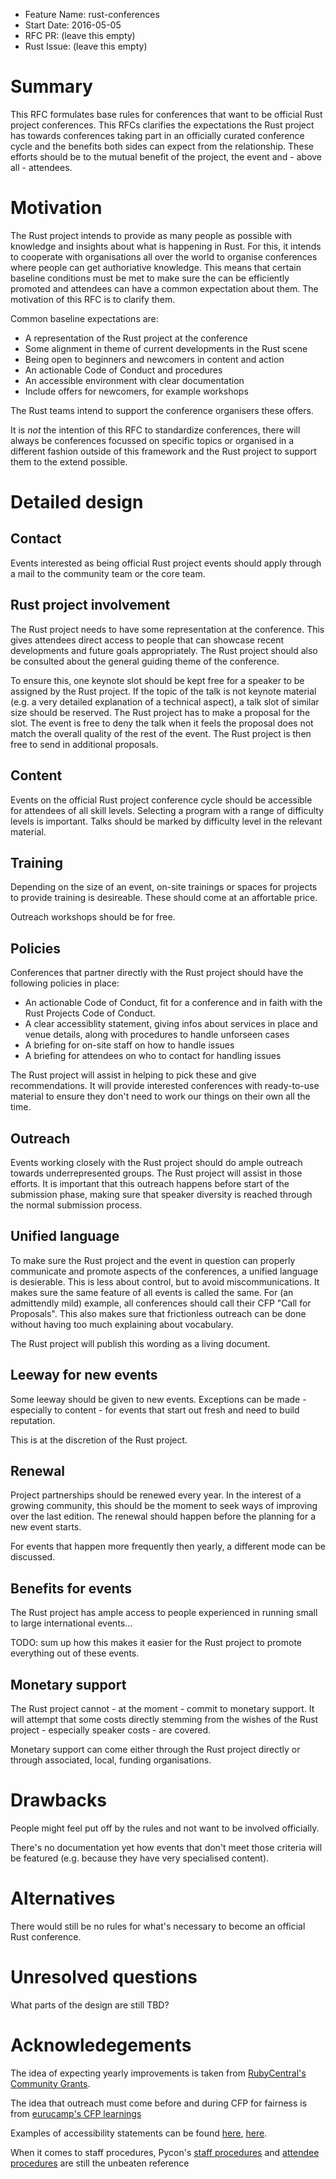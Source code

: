 - Feature Name: rust-conferences
- Start Date: 2016-05-05
- RFC PR: (leave this empty)
- Rust Issue: (leave this empty)

# Summary
[summary]: #summary

This RFC formulates base rules for conferences that want to be official Rust project conferences. This RFCs clarifies the expectations the Rust project has towards conferences taking part in an officially curated conference cycle and the benefits both sides can expect from the relationship. These efforts should be to the mutual benefit of the project, the event and - above all - attendees.

# Motivation
[motivation]: #motivation

The Rust project intends to provide as many people as possible with knowledge and insights about what is happening in Rust. For this, it intends to cooperate with organisations all over the world to organise conferences where people can get authoriative knowledge. This means that certain baseline conditions must be met to make sure the can be efficiently promoted and attendees can have a common expectation about them. The motivation of this RFC is to clarify them.

Common baseline expectations are:
* A representation of the Rust project at the conference
* Some alignment in theme of current developments in the Rust scene
* Being open to beginners and newcomers in content and action
* An actionable Code of Conduct and procedures
* An accessible environment with clear documentation
* Include offers for newcomers, for example workshops

The Rust teams intend to support the conference organisers these offers.

It is _not_ the intention of this RFC to standardize conferences, there will always be conferences focussed on specific topics or organised in a different fashion outside of this framework and the Rust project to support them to the extend possible.

# Detailed design
[design]: #detailed-design

## Contact

Events interested as being official Rust project events should apply through a mail to the community team or the core team.

## Rust project involvement

The Rust project needs to have some representation at the conference. This gives attendees direct access to people that can showcase recent developments and future goals appropriately. The Rust project should also be consulted about the general guiding theme of the conference.

To ensure this, one keynote slot should be kept free for a speaker to be assigned by the Rust project. If the topic of the talk is not keynote material (e.g. a very detailed explanation of a technical aspect), a talk slot of similar size should be reserved. The Rust project has to make a proposal for the slot. The event is free to deny the talk when it feels the proposal does not match the overall quality of the rest of the event. The Rust project is then free to send in additional proposals.

## Content

Events on the official Rust project conference cycle should be accessible for attendees of all skill levels. Selecting a program with a range of difficulty levels is important. Talks should be marked by difficulty level in the relevant material.

## Training

Depending on the size of an event, on-site trainings or spaces for projects to provide training is desireable. These should come at an affortable price.

Outreach workshops should be for free.

## Policies

Conferences that partner directly with the Rust project should have the following policies in place:

* An actionable Code of Conduct, fit for a conference and in faith with the Rust Projects Code of Conduct.
* A clear accessiblity statement, giving infos about services in place and venue details, along with procedures to handle unforseen cases
* A briefing for on-site staff on how to handle issues
* A briefing for attendees on who to contact for handling issues

The Rust project will assist in helping to pick these and give recommendations. It will provide interested conferences with ready-to-use material to ensure they don't need to work our things on their own all the time.

## Outreach

Events working closely with the Rust project should do ample outreach towards underrepresented groups. The Rust project will assist in those efforts. It is important that this outreach happens before start of the submission phase, making sure that speaker diversity is reached through the normal submission process.

## Unified language

To make sure the Rust project and the event in question can properly communicate and promote aspects of the conferences, a unified language is desierable. This is less about control, but to avoid miscommunications. It makes sure the same feature of all events is called the same. For (an admittendly mild) example, all conferences should call their CFP "Call for Proposals". This also makes sure that frictionless outreach can be done without having too much explaining about vocabulary.

The Rust project will publish this wording as a living document.

## Leeway for new events

Some leeway should be given to new events. Exceptions can be made - especially to content - for events that start out fresh and need to build reputation.

This is at the discretion of the Rust project.

## Renewal

Project partnerships should be renewed every year. In the interest of a growing community, this should be the moment to seek ways of improving over the last edition. The renewal should happen before the planning for a new event starts.

For events that happen more frequently then yearly, a different mode can be discussed.

## Benefits for events

The Rust project has ample access to people experienced in running small to large international events...

TODO: sum up how this makes it easier for the Rust project to promote everything out of these events.

## Monetary support

The Rust project cannot - at the moment - commit to monetary support. It will attempt that some costs directly stemming from the wishes of the Rust project - especially speaker costs - are covered.

Monetary support can come either through the Rust project directly or through associated, local, funding organisations.

# Drawbacks
[drawbacks]: #drawbacks

People might feel put off by the rules and not want to be involved officially.

There's no documentation yet how events that don't meet those criteria will be featured (e.g. because they have very specialised content).

# Alternatives
[alternatives]: #alternatives

There would still be no rules for what's necessary to become an official Rust conference.

# Unresolved questions
[unresolved]: #unresolved-questions

What parts of the design are still TBD?

# Acknowledegements

The idea of expecting yearly improvements is taken from [RubyCentral's Community Grants](http://rubycentral.org/community/grant).

The idea that outreach must come before and during CFP for fairness is from [eurucamp's CFP learnings](http://blog.eurucamp.org/2013/05/27/end-of-eurucamp-cfp/)

Examples of accessibility statements can be found [here](http://2015.eurucamp.org/accessibility/), [here](http://2016.bathruby.uk/information/index.html).

When it comes to staff procedures, Pycon's [staff procedures](https://us.pycon.org/2016/about/code-of-conduct/harassment-incidents-staff/) and [attendee procedures](https://us.pycon.org/2016/about/code-of-conduct/harassment-incidents/) are still the unbeaten reference